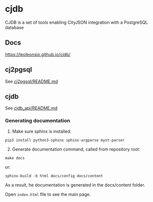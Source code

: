 # cjdb
CJDB is a set of tools enabling CityJSON integration with a PostgreSQL database

## Docs
https://leoleonsio.github.io/cjdb/


## cj2pgsql
See [cj2pgsql/README.md](cj2pgsql/README.md)
## cjdb
See [cjdb_api/README.md](cjdb_api/README.md)

### Generating documentation
1. Make sure sphinx is installed:
```
pip3 install python3-sphinx sphinx-argparse myst-parser
```

2. Generate documentation command, called from repository root:
```
make docs
```
or:
```
sphinx-build -b html docs/config docs/content 
```

As a result, he documentation is generated in the docs/content folder. 

Open `index.html` file to see the main page.

